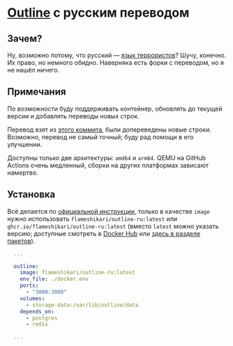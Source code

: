 # [Outline](https://github.com/outline/outline) с русским переводом

## Зачем?

Ну, возможно потому, что русский — [язык террористов](https://github.com/outline/outline/discussions/5706)? Шучу, конечно. Их право, но немного обидно. Наверняка есть форки с переводом, но я не нашёл ничего.

## Примечания

По возможности буду поддерживать контейнер, обновлять до текущей версии и добавлять переводы новых строк.

Перевод взят из [этого коммита](https://github.com/outline/outline/commit/228d1faa9fd3cbb82409d98e1443fed65adc5715), были допереведены новые строки. Возможно, перевод не самый точный; буду рад помощи в его улучшении.

Доступны только две архитектуры: `amd64` и `arm64`. QEMU на GitHub Actions очень медленный, сборки на других платформах зависают намертво.

## Установка

Всё делается по [официальной инструкции](https://docs.getoutline.com/s/hosting/doc/docker-7pfeLP5a8t), только в качестве `image` нужно использовать `flameshikari/outline-ru:latest` или `ghcr.io/flameshikari/outline-ru:latest` (вместо `latest` можно указать версию; доступные смотреть в [Docker Hub](https://hub.docker.com/r/flameshikari/outline-ru/tags) или [здесь в разделе пакетов](https://github.com/flameshikari/outline-ru/pkgs/container/outline-ru)).

```yaml
  ...

  outline:
    image: flameshikari/outline-ru:latest
    env_file: ./docker.env
    ports:
      - "3000:3000"
    volumes:
      - storage-data:/var/lib/outline/data
    depends_on:
      - postgres
      - redis

  ...
```
